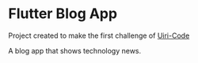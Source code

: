 # Flutter Blog App

Project created to make the first challenge of [Uiri-Code](https://github.com/iuricode)

A blog app that shows technology news.
